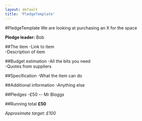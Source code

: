 ```yaml
---
layout: default
title: 'PledgeTemplate'
---
```


#PledgeTemplate
We are looking at purchasing an X for the space

**Pledge leader:** Bob

##The item
-Link to item  
-Description of item  

##Budget estimation
-All the bits you need  
-Quotes from suppliers  

##Specification
-What the item can do

##Additional information
-Anything else

##Pledges
-£50 -- Mr Bloggs

##Running total
**£50**

*Approximate target: £100*